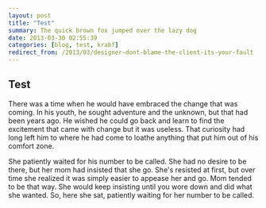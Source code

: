 ```yaml
---
layout: post
title: "Test"
summary: The quick brown fox jumped over the lazy dog
date: 2013-03-30 02:55:39
categories: [blog, test, krabf]
redirect_from: /2013/03/designer-dont-blame-the-client-its-your-fault
---
```


## Test

There was a time when he would have embraced the change that was coming. In his youth, he sought adventure and the unknown, but that had been years ago. He wished he could go back and learn to find the excitement that came with change but it was useless. That curiosity had long left him to where he had come to loathe anything that put him out of his comfort zone.

She patiently waited for his number to be called. She had no desire to be there, but her mom had insisted that she go. She's resisted at first, but over time she realized it was simply easier to appease her and go. Mom tended to be that way. She would keep insisting until you wore down and did what she wanted. So, here she sat, patiently waiting for her number to be called.